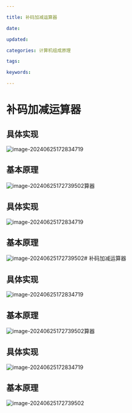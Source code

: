 ```yaml
---

title: 补码加减运算器

date: 

updated: 

categories: 计算机组成原理

tags: 

keywords: 

---
```

# 补码加减运算器

## 具体实现

![image-20240625172834719](../TyporaImage/计算机组成原理图片/image-20240625172834719.png)







## 基本原理

![image-20240625172739502](../TyporaImage/计算机组成原理图片/image-20240625172739502.png)算器

## 具体实现

![image-20240625172834719](../TyporaImage/计算机组成原理图片/image-20240625172834719.png)







## 基本原理

![image-20240625172739502](../TyporaImage/计算机组成原理图片/image-20240625172739502.png)# 补码加减运算器

## 具体实现

![image-20240625172834719](../TyporaImage/计算机组成原理图片/image-20240625172834719.png)







## 基本原理

![image-20240625172739502](../TyporaImage/计算机组成原理图片/image-20240625172739502.png)算器

## 具体实现

![image-20240625172834719](../TyporaImage/计算机组成原理图片/image-20240625172834719.png)







## 基本原理

![image-20240625172739502](../TyporaImage/计算机组成原理图片/image-20240625172739502.png)